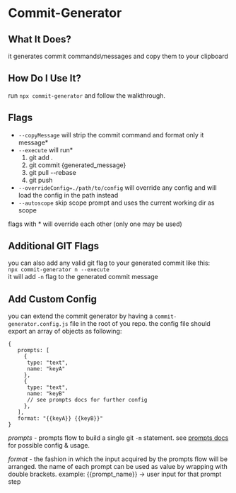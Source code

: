 # Commit-Generator

## What It Does?

it generates commit commands\messages and copy them to your clipboard

## How Do I Use It?

run `npx commit-generator` and follow the walkthrough. <br/>

## Flags

- `--copyMessage` will strip the commit command and format only it message\*
- `--execute` will run\*
  1. git add .
  2. git commit {generated_message}
  3. git pull --rebase
  4. git push
- `--overrideConfig=./path/to/config` will override any config and will load the config in the path instead
- `--autoscope` skip scope prompt and uses the current working dir as scope

flags with \* will override each other (only one may be used)

## Additional GIT Flags

you can also add any valid git flag to your generated commit like this: <br>
`npx commit-generator n --execute` <br>
it will add `-n` flag to the generated commit message

## Add Custom Config

you can extend the commit generator by having a `commit-generator.config.js` file in the root of you repo.
the config file should export an array of objects as following:

```
{
   prompts: [
     {
      type: "text",
      name: "keyA"
     },
     {
      type: "text",
      name: "keyB"
      // see prompts docs for further config
     },
   ],
   format: "{{keyA}} {{keyB}}"
}
```

_prompts_ - prompts flow to build a single git `-m` statement. see [prompts docs](https://github.com/terkelg/prompts#readme) for possible config & usage.

_format_ - the fashion in which the input acquired by the prompts flow will be arranged. the name of each prompt can be used as value by wrapping with double brackets. example: {{prompt_name}} -> user input for that prompt step
